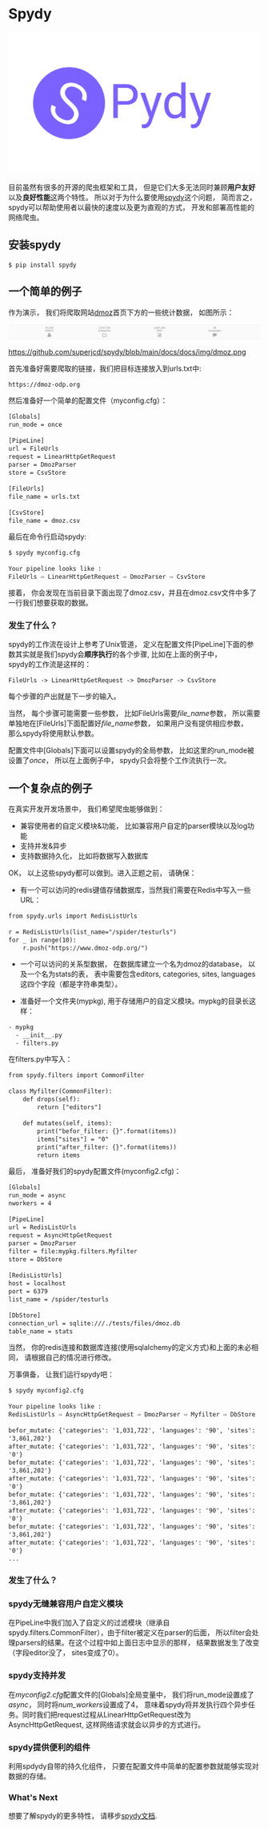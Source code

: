 # Spydy
![logo](./docs/docs/img/spydy.svg)  

目前虽然有很多的开源的爬虫框架和工具， 但是它们大多无法同时兼顾**用户友好**以及**良好性能**这两个特性。
所以对于为什么要使用[spydy](https://superjcd.github.io/spydy/)这个问题， 简而言之， spydy可以帮助使用者以最快的速度以及更为直观的方式， 开发和部署高性能的网络爬虫。
## 安装spydy
```
$ pip install spydy
```
## 一个简单的例子
作为演示， 我们将爬取网站[dmoz](https://dmoz-odp.org/)首页下方的一些统计数据， 如图所示：

![dmoz](./docs/docs/img/dmoz.png)

https://github.com/superjcd/spydy/blob/main/docs/docs/img/dmoz.png

首先准备好需要爬取的链接，我们把目标连接放入到urls.txt中:

```
https://dmoz-odp.org
```

然后准备好一个简单的配置文件（myconfig.cfg）：

```
[Globals]
run_mode = once   

[PipeLine]
url = FileUrls
request = LinearHttpGetRequest
parser = DmozParser
store = CsvStore

[FileUrls]
file_name = urls.txt

[CsvStore]
file_name = dmoz.csv
```

最后在命令行启动spydy:

```
$ spydy myconfig.cfg

Your pipeline looks like :
FileUrls ⇨ LinearHttpGetRequest ⇨ DmozParser ⇨ CsvStore
```

接着， 你会发现在当前目录下面出现了dmoz.csv，并且在dmoz.csv文件中多了一行我们想要获取的数据。

### 发生了什么？

spydy的工作流在设计上参考了Unix管道， 定义在配置文件[PipeLine]下面的参数其实就是我们spydy会**顺序执行**的各个步骤,  比如在上面的例子中，  
spydy的工作流是这样的：

```
FileUrls -> LinearHttpGetRequest -> DmozParser -> CsvStore
```

每个步骤的产出就是下一步的输入。

当然， 每个步骤可能需要一些参数， 比如FileUrls需要*file_name*参数， 所以需要单独地在[FileUrls]下面配置好*file_name*参数， 如果用户没有提供相应参数，  
那么spydy将使用默认参数。

配置文件中[Globals]下面可以设置spydy的全局参数， 比如这里的run_mode被设置了*once*， 所以在上面例子中， spydy只会将整个工作流执行一次。

## 一个复杂点的例子
在真实开发开发场景中， 我们希望爬虫能够做到：
* 兼容使用者的自定义模块&功能， 比如兼容用户自定的parser模块以及log功能
* 支持并发&异步
* 支持数据持久化， 比如将数据写入数据库

OK， 以上这些spydy都可以做到。进入正题之前， 请确保：  

* 有一个可以访问的redis键值存储数据库，当然我们需要在Redis中写入一些URL：  
 
```
from spydy.urls import RedisListUrls

r = RedisListUrls(list_name="/spider/testurls")
for _ in range(10):
    r.push("https://www.dmoz-odp.org/")  
```
 

* 一个可以访问的关系型数据， 在数据库建立一个名为dmoz的database， 以及一个名为stats的表， 表中需要包含editors, categories, sites, languages这四个字段（都是字符串类型）。
  
* 准备好一个文件夹(mypkg), 用于存储用户的自定义模块。mypkg的目录长这样：
```
- mypkg
  - __init__.py
  - filters.py
```
在filters.py中写入：
```
from spydy.filters import CommonFilter

class Myfilter(CommonFilter):
    def drops(self):
        return ["editors"]

    def mutates(self, items):
        print("befor_filter: {}".format(items))
        items["sites"] = "0"
        print("after_filter: {}".format(items))
        return items

```

最后， 准备好我们的spydy配置文件(myconfig2.cfg)：
```
[Globals]
run_mode = async
nworkers = 4

[PipeLine]
url = RedisListUrls
request = AsyncHttpGetRequest
parser = DmozParser
filter = file:mypkg.filters.Myfilter
store = DbStore

[RedisListUrls]
host = localhost
port = 6379
list_name = /spider/testurls

[DbStore]
connection_url = sqlite:///./tests/files/dmoz.db
table_name = stats
```
当然， 你的redis连接和数据库连接(使用sqlalchemy的定义方式)和上面的未必相同， 请根据自己的情况进行修改。

万事俱备， 让我们运行spydy吧：
```
$ spydy myconfig2.cfg

Your pipeline looks like :
RedisListUrls ⇨ AsyncHttpGetRequest ⇨ DmozParser ⇨ Myfilter ⇨ DbStore

befor_mutate: {'categories': '1,031,722', 'languages': '90', 'sites': '3,861,202'}
after_mutate: {'categories': '1,031,722', 'languages': '90', 'sites': '0'}
befor_mutate: {'categories': '1,031,722', 'languages': '90', 'sites': '3,861,202'}
after_mutate: {'categories': '1,031,722', 'languages': '90', 'sites': '0'}
befor_mutate: {'categories': '1,031,722', 'languages': '90', 'sites': '3,861,202'}
after_mutate: {'categories': '1,031,722', 'languages': '90', 'sites': '0'}
befor_mutate: {'categories': '1,031,722', 'languages': '90', 'sites': '3,861,202'}
after_mutate: {'categories': '1,031,722', 'languages': '90', 'sites': '0'}
...
```
### 发生了什么？

### spydy无缝兼容用户自定义模块
在PipeLine中我们加入了自定义的过滤模块（继承自spydy.filters.CommonFilter），由于filter被定义在parser的后面， 所以filter会处理parsers的结果。在这个过程中如上面日志中显示的那样， 结果数据发生了改变（字段editor没了， sites变成了0）。

### spydy支持并发
在*myconfig2.cfg*配置文件的[Globals]全局变量中， 我们将run_mode设置成了*async*， 同时将*num_workers*设置成了4， 意味着spydy将并发执行四个异步任务。同时我们把request过程从LinearHttpGetRequest改为AsyncHttpGetRequest, 这样网络请求就会以异步的方式进行。

### spydy提供便利的组件
利用spdydy自带的持久化组件， 只要在配置文件中简单的配置参数就能够实现对数据的存储。

### What's Next
想要了解spydy的更多特性， 请移步[spydy文档](https://superjcd.github.io/spydy/).
 